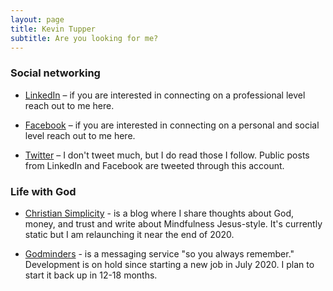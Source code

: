 ```yaml
---
layout: page
title: Kevin Tupper
subtitle: Are you looking for me?
---
```


### Social networking

* [LinkedIn](https://linkedin.com/in/kevin-tupper) – if you are interested in connecting on a professional level reach out to me here.

* [Facebook](https://www.facebook.com/kevin.tupper) – if you are interested in connecting on a personal and social level reach out to me here.

* [Twitter](https://twitter.com/kevintupper) – I don't tweet much, but I do read those I follow.  Public posts from LinkedIn and Facebook are tweeted through this account.

### Life with God

* [Christian Simplicity](https://christiansimplicity.com) - is a blog where I share thoughts about God, money, and trust and write about Mindfulness Jesus-style.  It's currently static but I am relaunching it near the end of 2020.

* [Godminders](https://godminders.org) - is a messaging service "so you always remember."  Development is on hold since starting a new job in July 2020.  I plan to start it back up in 12-18 months.

